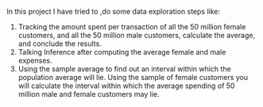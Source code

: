 In this project I have tried to ,do some data exploration steps like:
1. Tracking the amount spent per transaction of all the 50 million female customers, and all the 50 million male customers, calculate the average, and conclude the results.
2. Talking Inference after computing the average female and male expenses.
3. Using the sample average to find out an interval within which the population average will lie. Using the sample of female customers you will calculate the interval within which the average spending of 50 million male and female customers may lie.
